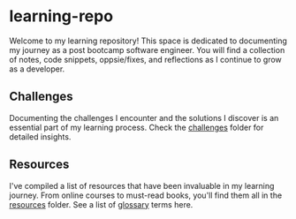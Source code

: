 # learning-repo

Welcome to my learning repository! This space is dedicated to documenting my journey as a post bootcamp software engineer. You will find a collection of notes, code snippets, oppsie/fixes, and reflections as I continue to grow as a developer.

## Challenges

Documenting the challenges I encounter and the solutions I discover is an essential part of my learning process. Check the [challenges](./challenges/) folder for detailed insights.

## Resources

I've compiled a list of resources that have been invaluable in my learning journey. From online courses to must-read books, you'll find them all in the [resources](./resources/) folder. See a list of [glossary](./glossary.md) terms here.
